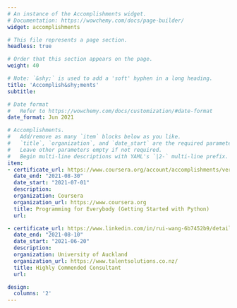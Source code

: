 ```yaml
---
# An instance of the Accomplishments widget.
# Documentation: https://wowchemy.com/docs/page-builder/
widget: accomplishments

# This file represents a page section.
headless: true

# Order that this section appears on the page.
weight: 40

# Note: `&shy;` is used to add a 'soft' hyphen in a long heading.
title: 'Accomplish&shy;ments'
subtitle:

# Date format
#   Refer to https://wowchemy.com/docs/customization/#date-format
date_format: Jun 2021

# Accomplishments.
#   Add/remove as many `item` blocks below as you like.
#   `title`, `organization`, and `date_start` are the required parameters.
#   Leave other parameters empty if not required.
#   Begin multi-line descriptions with YAML's `|2-` multi-line prefix.
item:
- certificate_url: https://www.coursera.org/account/accomplishments/verify/BPTMVSPAAFME
  date_end: "2021-08-30"
  date_start: "2021-07-01"
  description: 
  organization: Coursera
  organization_url: https://www.coursera.org
  title: Programming for Everybody (Getting Started with Python)
  url: 

- certificate_url: https://www.linkedin.com/in/rui-wang-6b7452b9/details/experience/1809184404/multiple-media-viewer/?treasuryMediaId=1635465425116
  date_end: "2021-08-10"
  date_start: "2021-06-20"
  description: 
  organization: University of Auckland
  organization_url: https://www.talentsolutions.co.nz/
  title: Highly Commended Consultant
  url: 

design:
  columns: '2' 
---
```

